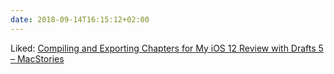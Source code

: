 ```yaml
---
date: 2018-09-14T16:15:12+02:00
---
```


Liked: [Compiling and Exporting Chapters for My iOS 12 Review with Drafts 5 – MacStories](https://www.macstories.net/ios/compiling-and-exporting-chapters-for-my-ios-12-review-with-drafts-5/)
